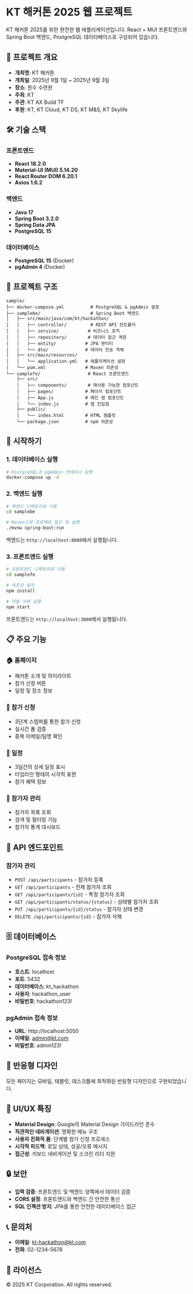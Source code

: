 # KT 해커톤 2025 웹 프로젝트

KT 해커톤 2025를 위한 완전한 웹 애플리케이션입니다. React + MUI 프론트엔드와 Spring Boot 백엔드, PostgreSQL 데이터베이스로 구성되어 있습니다.

## 🚀 프로젝트 개요

- **개최명**: KT 해커톤
- **개최일**: 2025년 9월 1일 ~ 2025년 9월 3일
- **장소**: 원수 수련원
- **주최**: KT
- **주관**: KT AX Build TF
- **후원**: KT, KT Cloud, KT DS, KT M&S, KT Skylife

## 🛠 기술 스택

### 프론트엔드
- **React 18.2.0**
- **Material-UI (MUI) 5.14.20**
- **React Router DOM 6.20.1**
- **Axios 1.6.2**

### 백엔드
- **Java 17**
- **Spring Boot 3.2.0**
- **Spring Data JPA**
- **PostgreSQL 15**

### 데이터베이스
- **PostgreSQL 15** (Docker)
- **pgAdmin 4** (Docker)

## 📁 프로젝트 구조

```
sample/
├── docker-compose.yml          # PostgreSQL & pgAdmin 설정
├── samplebe/                   # Spring Boot 백엔드
│   ├── src/main/java/com/kt/hackathon/
│   │   ├── controller/         # REST API 컨트롤러
│   │   ├── service/           # 비즈니스 로직
│   │   ├── repository/        # 데이터 접근 계층
│   │   ├── entity/           # JPA 엔티티
│   │   └── dto/              # 데이터 전송 객체
│   ├── src/main/resources/
│   │   └── application.yml   # 애플리케이션 설정
│   └── pom.xml               # Maven 의존성
└── samplefe/                  # React 프론트엔드
    ├── src/
    │   ├── components/        # 재사용 가능한 컴포넌트
    │   ├── pages/            # 페이지 컴포넌트
    │   ├── App.js            # 메인 앱 컴포넌트
    │   └── index.js          # 앱 진입점
    ├── public/
    │   └── index.html        # HTML 템플릿
    └── package.json          # npm 의존성
```

## 🚀 시작하기

### 1. 데이터베이스 실행

```bash
# PostgreSQL과 pgAdmin 컨테이너 실행
docker-compose up -d
```

### 2. 백엔드 실행

```bash
# 백엔드 디렉토리로 이동
cd samplebe

# Maven으로 프로젝트 빌드 및 실행
./mvnw spring-boot:run
```

백엔드는 `http://localhost:8080`에서 실행됩니다.

### 3. 프론트엔드 실행

```bash
# 프론트엔드 디렉토리로 이동
cd samplefe

# 의존성 설치
npm install

# 개발 서버 실행
npm start
```

프론트엔드는 `http://localhost:3000`에서 실행됩니다.

## 📋 주요 기능

### 🏠 홈페이지
- 해커톤 소개 및 하이라이트
- 참가 신청 버튼
- 일정 및 장소 정보

### 📝 참가 신청
- 3단계 스텝퍼를 통한 참가 신청
- 실시간 폼 검증
- 중복 이메일/팀명 확인

### 📅 일정
- 3일간의 상세 일정 표시
- 타임라인 형태의 시각적 표현
- 참가 혜택 정보

### 👥 참가자 관리
- 참가자 목록 조회
- 검색 및 필터링 기능
- 참가자 통계 대시보드

## 🔧 API 엔드포인트

### 참가자 관리
- `POST /api/participants` - 참가자 등록
- `GET /api/participants` - 전체 참가자 조회
- `GET /api/participants/{id}` - 특정 참가자 조회
- `GET /api/participants/status/{status}` - 상태별 참가자 조회
- `PUT /api/participants/{id}/status` - 참가자 상태 변경
- `DELETE /api/participants/{id}` - 참가자 삭제

## 🗄 데이터베이스

### PostgreSQL 접속 정보
- **호스트**: localhost
- **포트**: 5432
- **데이터베이스**: kt_hackathon
- **사용자**: hackathon_user
- **비밀번호**: hackathon123!

### pgAdmin 접속 정보
- **URL**: http://localhost:5050
- **이메일**: admin@kt.com
- **비밀번호**: admin123!

## 📱 반응형 디자인

모든 페이지는 모바일, 태블릿, 데스크톱에 최적화된 반응형 디자인으로 구현되었습니다.

## 🎨 UI/UX 특징

- **Material Design**: Google의 Material Design 가이드라인 준수
- **직관적인 네비게이션**: 명확한 메뉴 구조
- **사용자 친화적 폼**: 단계별 참가 신청 프로세스
- **시각적 피드백**: 로딩 상태, 성공/오류 메시지
- **접근성**: 키보드 네비게이션 및 스크린 리더 지원

## 🔒 보안

- **입력 검증**: 프론트엔드 및 백엔드 양쪽에서 데이터 검증
- **CORS 설정**: 프론트엔드와 백엔드 간 안전한 통신
- **SQL 인젝션 방지**: JPA를 통한 안전한 데이터베이스 접근

## 📞 문의처

- **이메일**: kt-hackathon@kt.com
- **전화**: 02-1234-5678

## 📄 라이선스

© 2025 KT Corporation. All rights reserved. 